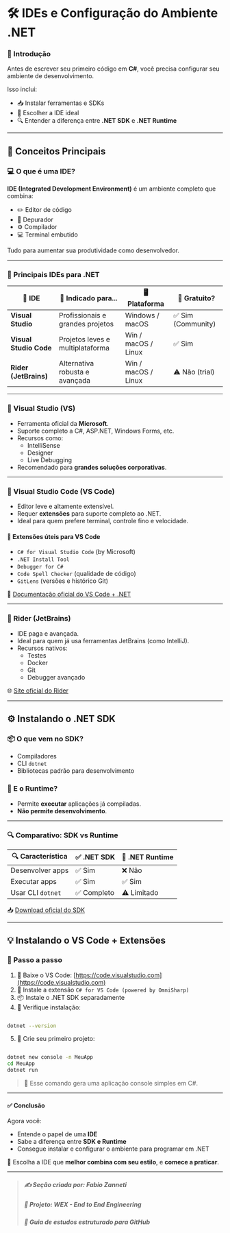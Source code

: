 # 🛠️ IDEs e Configuração do Ambiente .NET

### 🎯 Introdução

Antes de escrever seu primeiro código em **C#**, você precisa configurar seu ambiente de desenvolvimento.

Isso inclui:

- 📥 Instalar ferramentas e SDKs
- 🧠 Escolher a IDE ideal
- 🔍 Entender a diferença entre **.NET SDK** e **.NET Runtime**

---

## 🧠 Conceitos Principais

### 💻 O que é uma IDE?

**IDE (Integrated Development Environment)** é um ambiente completo que combina:

- ✏️ Editor de código
- 🧪 Depurador
- ⚙️ Compilador
- 💻 Terminal embutido

Tudo para aumentar sua produtividade como desenvolvedor.

---

### 🧰 Principais IDEs para .NET

| 🧩 IDE                | 💼 Indicado para...                | 🖥️ Plataforma       | 💸 Gratuito?        |
|----------------------|------------------------------------|---------------------|---------------------|
| **Visual Studio**     | Profissionais e grandes projetos   | Windows / macOS     | ✅ Sim (Community)  |
| **Visual Studio Code**| Projetos leves e multiplataforma  | Win / macOS / Linux | ✅ Sim              |
| **Rider (JetBrains)** | Alternativa robusta e avançada     | Win / macOS / Linux | ⚠️ Não (trial)      |

---

### 🧪 Visual Studio (VS)

- Ferramenta oficial da **Microsoft**.
- Suporte completo a C#, ASP.NET, Windows Forms, etc.
- Recursos como:
  - IntelliSense
  - Designer
  - Live Debugging
- Recomendado para **grandes soluções corporativas**.

---

### 📝 Visual Studio Code (VS Code)

- Editor leve e altamente extensível.
- Requer **extensões** para suporte completo ao .NET.
- Ideal para quem prefere terminal, controle fino e velocidade.

#### 🔌 Extensões úteis para VS Code

- `C# for Visual Studio Code` (by Microsoft)
- `.NET Install Tool`
- `Debugger for C#`
- `Code Spell Checker` (qualidade de código)
- `GitLens` (versões e histórico Git)

📘 [Documentação oficial do VS Code + .NET](https://learn.microsoft.com/pt-br/dotnet/core/tutorials/with-visual-studio-code)

---

### 💼 Rider (JetBrains)

- IDE paga e avançada.
- Ideal para quem já usa ferramentas JetBrains (como IntelliJ).
- Recursos nativos:
  - Testes
  - Docker
  - Git
  - Debugger avançado

🌐 [Site oficial do Rider](https://www.jetbrains.com/rider/)

---

## ⚙️ Instalando o .NET SDK

### 📦 O que vem no SDK?

- Compiladores
- CLI `dotnet`
- Bibliotecas padrão para desenvolvimento

### 🧩 E o Runtime?

- Permite **executar** aplicações já compiladas.
- **Não permite desenvolvimento**.

---

### 🔍 Comparativo: SDK vs Runtime

| 🔍 Característica     | ✅ .NET SDK      | 🚫 .NET Runtime     |
|----------------------|------------------|---------------------|
| Desenvolver apps     | ✅ Sim           | ❌ Não              |
| Executar apps        | ✅ Sim           | ✅ Sim              |
| Usar CLI `dotnet`    | ✅ Completo      | ⚠️ Limitado         |

📥 [Download oficial do SDK](https://dotnet.microsoft.com/en-us/download)

---

## 💡 Instalando o VS Code + Extensões

### 🧭 Passo a passo

1. 🔽 Baixe o VS Code: [https://code.visualstudio.com](https://code.visualstudio.com)
2. 🧩 Instale a extensão `C# for VS Code (powered by OmniSharp)`
3. 📦 Instale o .NET SDK separadamente
4. 🧪 Verifique instalação:

```bash

dotnet --version

```

5. 🚀 Crie seu primeiro projeto:

```bash

dotnet new console -n MeuApp
cd MeuApp
dotnet run

```

> 📝 Esse comando gera uma aplicação console simples em C#.

---

#### ✅ Conclusão

Agora você:

* Entende o papel de uma **IDE**
* Sabe a diferença entre **SDK e Runtime**
* Consegue instalar e configurar o ambiente para programar em .NET

🎯 Escolha a IDE que **melhor combina com seu estilo**, e **comece a praticar**.

---

> ##### ✍️ **Seção criada por:** *Fabio Zanneti*
> ##### 🎯 Projeto: **WEX - End to End Engineering**
> ##### 📁 *Guia de estudos estruturado para GitHub*